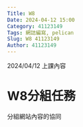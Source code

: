 ```yaml
---
Title: W8
Date: 2024-04-12 15:00
Category: 41123149
Tags: 網誌編寫, pelican
Slug: W8 41123149
Author: 41123149
---
```


2024/04/12 上課內容

<!-- PELICAN_END_SUMMARY -->

# W8分組任務
分組網站內容的協同